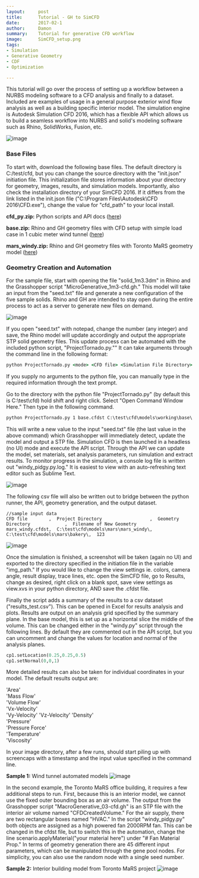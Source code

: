 ```yaml
---
layout:     post
title:      Tutorial - GH to SimCFD
date:		2017-02-1
author:     Damon
summary:    Tutorial for generative CFD workflow 
image:		SimCFD_setup.png
tags:
- Simulation
- Generative Geometry
- CDF
- Optimization

---
```


This tutorial will go over the process of setting up a workflow between a NURBS modeling software to a CFD analysis and finally to a dataset. Included are examples of usage in a general purpose exterior wind flow analysis as well as a building specific interior model. The simulation engine is Autodesk Simulation CFD 2016, which has a flexible API which allows us to build a seamless workflow into NURBS and solid's modeling software such as Rhino, SolidWorks, Fusion, etc. 

![image](/images/SimCFD_setup_mars.png)

### Base Files

To start with, download the following base files. The default directory is C:/test/cfd, but you can change the source directory with the "init.json" initiation file. This initialization file stores information about your directory for geometry, images, results, and simulation models. Importantly, also check the installation directory of your SimCFD 2016. If it differs from the link listed in the init.json file ("C:\\Program Files\\Autodesk\\CFD 2016\\CFD.exe"), change the value for "cfd_path" to your local install. 

**cfd_py.zip:** Python scripts and API docs ([here](/files/cfd/cfd_py.zip "script files")) 

**base.zip:** Rhino and GH geometry files with CFD setup with simple load case in 1 cubic meter wind tunnel ([here](/files/cfd/base.zip "base files"))

**mars_windy.zip:** Rhino and GH geometry files with Toronto MaRS geometry model ([here](/files/cfd/mars_windy.zip "mars base files"))

### Geometry Creation and Automation

For the sample file, start with opening the file "solid_1m3.3dm" in Rhino and the Grasshopper script "MicroGenerative_1m3-cfd.gh." This model will take an input from the "seed.txt" file and generate a new configuration of the five sample solids. Rhino and GH are intended to stay open during the entire process to act as a server to generate new files on demand. 

![image](/images/cfd/Screenshot_7.png)

If you open "seed.txt" with notepad, change the number (any integer) and save, the Rhino model will update accordingly and output the appropriate STP solid geometry files. This update process can be automated with the included python script, "ProjectTornado.py."" It can take arguments through the command line in the following format:

```bat
python ProjectTornado.py <mode> <CFD file> <Simulation File Directory> <Geometry File Directory> <Input Parameter>

```
If you supply no arguments to the python file, you can manually type in the required information through the text prompt.

Go to the directory with the python file "ProjectTornado.py" (by default this is C:\test\cfd) hold shift and right click. Select "Open Command Window Here." Then type in the following command. 

```bat
python ProjectTornado.py 1 base.cfdst C:\test\cfd\models\working\base\ C:\test\cfd\models\ 12345
```
This will write a new value to the input "seed.txt" file (the last value in the above command) which Grasshopper will immediately detect, update the model and output a STP file. Simulation CFD is then launched in a headless (no UI) mode and execute the API script. Through the API we can update the model, set materials, set analysis parameters, run simulation and extract results. To monitor progress in the simulation, a console log file is written out "windy_pidgy.py.log." It is easiest to view with an auto-refreshing text editor such as Sublime Text. 

![image](/images/cfd/Screenshot_11.png)

The following csv file will also be written out to bridge between the python runner, the API, geometry generation, and the output dataset. 

```csv
//sample input data
CFD file        ,  Project Directory                  ,  Geometry Directory             ,  Filename of New Geometry
mars_windy.cfdst,  C:\test\cfd\models\mars\mars_windy\,  C:\test\cfd\models\mars\bakery\,  123                 
```

![image](/images/SimCFD_setup.png)

Once the simulation is finished, a screenshot will be taken (again no UI) and exported to the directory specified in the initiation file in the variable "img_path." If you would like to change the view settings ie. colors, camera angle, result display, trace lines, etc. open the SimCFD file, go to Results, change as desired, right click on a blank spot, save view settings as view.xvs in your python directory, AND save the .cfdst file.

Finally the script adds a summary of the results to a csv dataset ("results_test.csv"). This can be opened in Excel for results analysis and plots. Results are output on an analysis grid specified by the summary plane. In the base model, this is set up as a horizontal slice the middle of the volume. This can be changed either in the "windy.py" script through the following lines. By default they are commented out in the API script, but you can uncomment and change the values for location and normal of the analysis planes.

```python
cp1.setLocation(0.25,0.25,0.5)  
cp1.setNormal(0,0,1)
```

More detailed results can also be taken for individual coordinates in your model. The default results output are:

'Area'                     
'Mass Flow'        
'Volume Flow'       
'Vx-Velocity'    
'Vy-Velocity' 
'Vz-Velocity' 
'Density'   
'Pressure'    
'Pressure Force'  
'Temperature'    
'Viscosity'             

In your image directory, after a few runs, should start piling up with screencaps with a timestamp and the input value specified in the command line. 

**Sample 1:** Wind tunnel automated models
![image](/images/cfd/Screenshot_12.png)

In the second example, the Toronto MaRS office building, it requires a few additional steps to run. First, because this is an interior model, we cannot use the fixed outer bounding box as an air volume. The output from the Grasshopper script "MacroGenerative_03-cfd.gh" is an STP file with the interior air volume named "CFDCreatedVolume." For the air supply, there are two rectangular boxes named "HVAC." In the script "windy_pidgy.py" both objects are assigned as a high powered fan 2000RPM fan. This can be changed in the cfdst file, but to switch this in the automation, change the line scenario.applyMaterial("your material here") under "# Fan Material Prop." In terms of geometry generation  there are 45 different input parameters, which can be manipulated through the gene pool nodes. For simplicity, you can also use the random node with a single seed number.  

**Sample 2:** Interior building model from Toronto MaRS project
![image](/images/cfd/Screenshot_14.png)